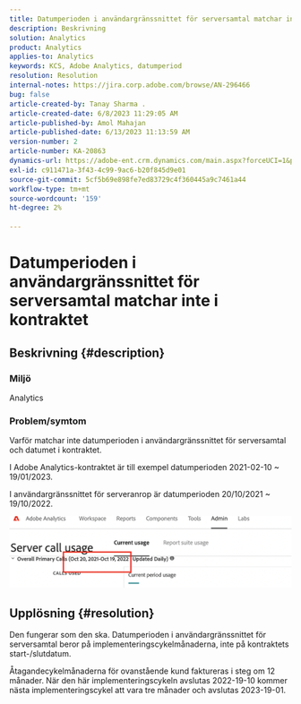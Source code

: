 ```yaml
---
title: Datumperioden i användargränssnittet för serversamtal matchar inte i kontraktet
description: Beskrivning
solution: Analytics
product: Analytics
applies-to: Analytics
keywords: KCS, Adobe Analytics, datumperiod
resolution: Resolution
internal-notes: https://jira.corp.adobe.com/browse/AN-296466
bug: false
article-created-by: Tanay Sharma .
article-created-date: 6/8/2023 11:29:05 AM
article-published-by: Amol Mahajan
article-published-date: 6/13/2023 11:13:59 AM
version-number: 2
article-number: KA-20863
dynamics-url: https://adobe-ent.crm.dynamics.com/main.aspx?forceUCI=1&pagetype=entityrecord&etn=knowledgearticle&id=718f0faa-ef05-ee11-8f6e-6045bd006b3d
exl-id: c911471a-3f43-4c99-9ac6-b20f845d9e01
source-git-commit: 5cf5b69e898fe7ed83729c4f360445a9c7461a44
workflow-type: tm+mt
source-wordcount: '159'
ht-degree: 2%

---
```


# Datumperioden i användargränssnittet för serversamtal matchar inte i kontraktet

## Beskrivning {#description}


### <b>Miljö</b>

Analytics 

### <b>Problem/symtom</b>

Varför matchar inte datumperioden i användargränssnittet för serversamtal och datumet i kontraktet.

I Adobe Analytics-kontraktet är till exempel datumperioden 2021-02-10 ~ 19/01/2023.


I användargränssnittet för serveranrop är datumperioden 20/10/2021 ~ 19/10/2022.


<b>![](assets/___728f0faa-ef05-ee11-8f6e-6045bd006b3d___.png)</b>

## Upplösning {#resolution}


Den fungerar som den ska. Datumperioden i användargränssnittet för serversamtal beror på implementeringscykelmånaderna, inte på kontraktets start-/slutdatum.

Åtagandecykelmånaderna för ovanstående kund faktureras i steg om 12 månader. När den här implementeringscykeln avslutas 2022-19-10 kommer nästa implementeringscykel att vara tre månader och avslutas 2023-19-01.
